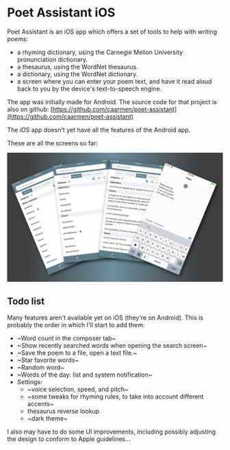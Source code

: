 # Poet Assistant iOS

Poet Assistant is an iOS app which offers a set of tools to help with writing poems:

* a rhyming dictionary, using the Carnegie Mellon University pronunciation dictionary.
* a thesaurus, using the WordNet thesaurus.
* a dictionary, using the WordNet dictionary.
* a screen where you can enter your poem text, and have it read aloud back to you by the device's text-to-speech engine.

The app was initially made for Android. The source code for that project is also on github: [https://github.com/caarmen/poet-assistant](https://github.com/caarmen/poet-assistant)

The iOS app doesn't yet have all the features of the Android app.

These are all the screens so far:

<img src="etc/screenshots.png" width="800">

## Todo list
Many features aren't available yet on iOS (they're on Android). This is probably the order in which I'll start to add them:
* ~Word count in the composer tab~
* ~Show recently searched words when opening the search screen~
* ~Save the poem to a file, open a text file.~
* ~Star favorite words~
* ~Random word~
* ~Words of the day: list and system notification~
* Settings:
  - ~voice selection, speed, and pitch~
  - ~some tweaks for rhyming rules, to take into account different accents~
  - thesaurus reverse lookup
  - ~dark theme~

I also may have to do some UI improvements, including possibly adjusting the design to conform to Apple guidelines...
